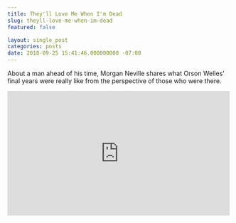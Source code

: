 ```yaml
---
title: They'll Love Me When I'm Dead
slug: theyll-love-me-when-im-dead
featured: false

layout: single_post
categories: posts
date: 2018-09-25 15:41:46.000000000 -07:00
---
```


About a man ahead of his time, Morgan Neville shares what Orson Welles' final years were really like from the perspective of those who were there.

<iframe loading="lazy" width="500" height="281" src="https://www.youtube.com/embed/H_kOsnGzfYY?feature=oembed" frameborder="0" allow="autoplay; encrypted-media" allowfullscreen=""></iframe>
